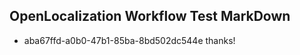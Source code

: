 ## OpenLocalization Workflow Test MarkDown
* aba67ffd-a0b0-47b1-85ba-8bd502dc544e thanks!

<!--HONumber=Aug16_HO4-->


